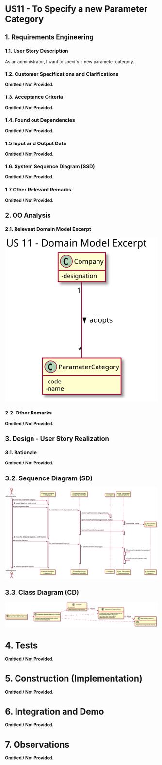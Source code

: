 # US11 - To Specify a new Parameter Category

## 1. Requirements Engineering


### 1.1. User Story Description

As an administrator, I want to specify a new parameter category.

### 1.2. Customer Specifications and Clarifications 

 **Omitted / Not Provided.**

  
### 1.3. Acceptance Criteria

**Omitted / Not Provided.**

### 1.4. Found out Dependencies


**Omitted / Not Provided.**

### 1.5 Input and Output Data

**Omitted / Not Provided.**

### 1.6. System Sequence Diagram (SSD)

**Omitted / Not Provided.**

### 1.7 Other Relevant Remarks

**Omitted / Not Provided.**


## 2. OO Analysis

### 2.1. Relevant Domain Model Excerpt 

![DMExcerpt](DMExcerpt.svg)


### 2.2. Other Remarks


**Omitted / Not Provided.**

## 3. Design - User Story Realization

### 3.1. Rationale

**Omitted / Not Provided.**

## 3.2. Sequence Diagram (SD)
  
![SD](SD.svg)

  
## 3.3. Class Diagram (CD)

![CD](CD.svg)

# 4. Tests 

**Omitted / Not Provided.**

# 5. Construction (Implementation)


**Omitted / Not Provided.**


# 6. Integration and Demo 

**Omitted / Not Provided.**

# 7. Observations

**Omitted / Not Provided.**





